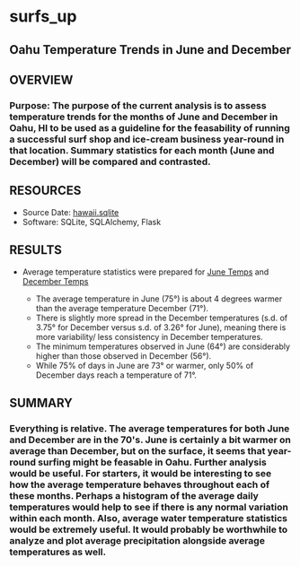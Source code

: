 # surfs_up
## Oahu Temperature Trends in June and December

## OVERVIEW
### Purpose:  The purpose of the current analysis is to assess temperature trends for the months of June and December in Oahu, HI to be used as a guideline for the feasability of running a successful surf shop and ice-cream business year-round in that location.  Summary statistics for each month (June and December) will be compared and contrasted.

## RESOURCES
  - Source Date: [hawaii.sqlite](Resources\hawaii.sqlite)
  - Software: SQLite, SQLAlchemy, Flask

## RESULTS
- Average temperature statistics were prepared for [June Temps](Resources\June_Temps.png) and [December Temps](Resources\December_Temps.png)

    - The average temperature in June (75°) is about 4 degrees warmer than the average temperature December (71°).
    - There is slightly more spread in the December temperatures (s.d. of 3.75° for December versus s.d. of 3.26° for June), meaning there is more variability/ less consistency in December temperatures.
    - The minimum temperatures observed in June (64°) are considerably higher than those observed in December (56°).
    - While 75% of days in June are 73° or warmer, only 50% of December days reach a temperature of 71°.

## SUMMARY
### Everything is relative.  The average temperatures for both June and December are in the 70's.  June is certainly a bit warmer on average than December, but on the surface, it seems that year-round surfing might be feasable in Oahu.  Further analysis would be useful.  For starters, it would be interesting to see how the average temperature behaves throughout each of these months.  Perhaps a histogram of the average daily temperatures would help to see if there is any normal variation within each month.  Also, average water temperature statistics would be extremely useful.  It would probably be worthwhile to analyze and plot average precipitation alongside average temperatures as well.
